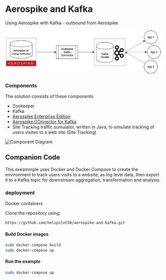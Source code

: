 # Aerospike and Kafka
Using Aerospike with Kafka - outbound from Aerospike

![Kafka Outbound](assets/kafka_outbound.png)

### Components
The solution consists of these components
- Zookeeper
- Kafka
- [Aerospike Enterprise Edition](https://www.aerospike.com/products/product-matrix/)
- [Aerospike COnnector for Kafka](https://www.aerospike.com/docs/connectors/enterprise/kafka/)
- Site Tracking traffic sumulator, written in Java, to simulate tracking of users visites to a web site (Site Tracking)

![Component Diagram](http://www.plantuml.com/plantuml/proxy?src=http://www.plantuml.com/plantuml/proxy?src=https://raw.githubusercontent.com/helipilot50/aerospike-and-kafka/master/assets/component-diagram.puml)



## Companion Code
This exeammple uses Docker and Docker Compose to create the environment to track users visits to a website, as log level data, then export it to a Kafka topic for downstream aggregation, transformation and analysis.

### deployment
Docker containers


Clone the repository using:
```bash
https://github.com/helipilot50/aerospike-and-kafka.git
```

#### Build Docker images
```bash
sudo docker-compose build
sudo docker-compose up
```
#### Run the example
```bash
sudo docker-compose up
```
